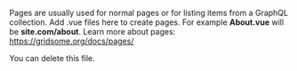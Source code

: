Pages are usually used for normal pages or for listing items from a GraphQL collection. Add .vue files here to create
pages. For example **About.vue** will be **site.com/about**. Learn more about pages: https://gridsome.org/docs/pages/

You can delete this file.
